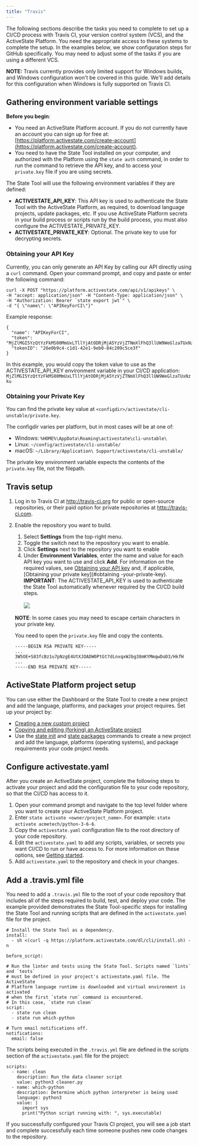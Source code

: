 ```yaml
---
title: "Travis"
---
```


The following sections describe the tasks you need to complete to set up a CI/CD process with Travis CI, your version control system (VCS), and the ActiveState Platform. You need the appropriate access to these systems to complete the setup. In the examples below, we show configuration steps for GitHub specifically. You may need to adjust some of the tasks if you are using a different VCS. 

**NOTE:** Travis currently provides only limited support for Windows builds, and Windows configuration won't be covered in this guide. We'll add details for this configuration when Windows is fully supported on Travis CI.

## Gathering environment variable settings

**Before you begin**: 

* You need an ActiveState Platform account. If you do not currently have an account you can sign up for free at: [https://platform.activestate.com/create-account](https://platform.activestate.com/create-account). 
* You need to have the State Tool installed on your computer, and authorized with the Platform using the `state auth` command, in order to run the command to retrieve the API key, and to access your `private.key` file if you are using secrets.

The State Tool will use the following environment variables if they are defined:

- **ACTIVESTATE_API_KEY**: This API key is used to authenticate the State Tool with the ActiveState Platform, as required, to download language projects, update packages, etc. If you use ActiveState Platform secrets in your build process or scripts run by the build process, you must also configure the ACTIVESTATE_PRIVATE_KEY.
- **ACTIVESTATE_PRIVATE_KEY**: Optional. The private key to use for decrypting secrets.

### Obtaining your API Key

Currently, you can only generate an API Key by calling our API directly using a `curl` command. Open your command prompt, and copy and paste or enter the following command: 

```text
curl -X POST "https://platform.activestate.com/api/v1/apikeys" \
-H "accept: application/json" -H "Content-Type: application/json" \
-H "Authorization: Bearer `state export jwt`" \
-d "{ \"name\": \"APIKeyForCI\"}"
```

Example response:

```text
{
  "name": "APIKeyForCI",
  "token": "MjZlMGI5YzQtYzFkMS00MmUxLTllYjAtODRjMjA5YzVjZTNmXlFhQ3llUW9WeGlzaTUxNzku",
  "tokenID": "26e0b9c4-c1d1-42e1-9eb0-84c209c5ce3f"
}
```

In this example, you would copy the token value to use as the ACTIVESTATE_API_KEY environment variable in your CI/CD application: `MjZlMGI5YzQtYzFkMS00MmUxLTllYjAtODRjMjA5YzVjZTNmXlFhQ3llUW9WeGlzaTUxNzku`

### Obtaining your Private Key

You can find the private key value at `<configdir>/activestate/cli-unstable/private.key`.

The configdir varies per platform, but in most cases will be at one of:

- Windows: `%HOME%\AppData\Roaming\activestate\cli-unstable\`
- Linux: `~/config/activestate/cli-unstable/`
- macOS: `~/Library/Application\ Support/activestate/cli-unstable/`

The private key environment variable expects the contents of the `private.key` file, not the filepath.

## Travis setup

1. Log in to Travis CI at http://travis-ci.org for public or open-source repositories, or their paid option for private repositories at http://travis-ci.com.
2. Enable the repository you want to build.
    
    1. Select **Settings** from the top-right menu.
    2. Toggle the switch next to the repository you want to enable.
    3. Click **Settings** next to the repository you want to enable
    4. Under **Environment Variables**, enter the name and value for each API key you want to use and click **Add**. For information on the required values, see [Obtaining your API key](#obtaining-your-api-key) and, if applicable, [Obtaining your private key](#obtaining
    -your-private-key).
    **IMPORTANT**: The ACTIVESTATE_API_KEY is used to authenticate the State Tool automatically whenever required by the CI/CD build steps.<br><br>
    ![](/images/travis-env-var.png)

    **NOTE**: In some cases you may need to escape certain characters in your private key. 

    You need to open the `private.key` file and copy the contents.

    ```text
    -----BEGIN RSA PRIVATE KEY-----
    ...
    3W5OE+S83fcBz1u7pNzgE4UtXJOADW0PtGt7dLnxqxWJbg38mKYMmqwDoD3/HkfH
    ...
    -----END RSA PRIVATE KEY-----
    ```

## ActiveState Platform project setup

You can use either the Dashboard or the State Tool to create a new project and add the language, platforms, and packages your project requires. Set up your project by:
    
* [Creating a new custom project](/projects/custom)
* [Copying and editing (forking) an ActiveState project](/projects/forks)
* Use the [state init](/state/commands/init) and [state packages](/state/commands/packages) commands to create a new project and add the language, platforms (operating systems), and package requirements your code project needs. 

## Configure activestate.yaml

After you create an ActiveState project, complete the following steps to activate your project and add the configuration file to your code repository, so that the CI/CD has access to it.

1. Open your command prompt and navigate to the top level folder where you want to create your ActiveState Platform project.
2. Enter `state activate <owner/project_name>`. For example: `state activate acmetech/python-3-6-6`.
3. Copy the `activestate.yaml` configuration file to the root directory of your code repository.
4. Edit the `activestate.yaml` to add any scripts, variables, or secrets you want CI/CD to run or have access to. For more information on these options, see [Getting started](/state/start).
5. Add `activestate.yaml` to the repository and check in your changes.

## Add a .travis.yml file

You need to add a `.travis.yml` file to the root of your code repository that includes all of the steps required to build, test, and deploy your code. The example provided demonstrates the State Tool-specific steps for installing the State Tool and running scripts that are defined in the `activestate.yaml` file for the project.

```text
# Install the State Tool as a dependency.
install:
  - sh <(curl -q https://platform.activestate.com/dl/cli/install.sh) -n

before_script:

# Run the linter and tests using the State Tool. Scripts named `lints` and `tests`
# must be defined in your project's activestate.yaml file. The ActiveState 
# Platform language runtime is downloaded and virtual environment is activated 
# when the first `state run` command is encountered. 
# In this case, `state run clean`  
script:
  - state run clean
  - state run which-python

# Turn email notifications off.
notifications:
  email: false
```

The scripts being executed in the `.travis.yml` file are defined in the scripts section of the `activestate.yaml` file for the project:

```text
scripts:
  - name: clean
    description: Run the data cleaner script
    value: python3 cleaner.py
  - name: which-python
    description: Determine which python interpreter is being used
    language: python3
    value: |
      import sys
      print("Python script running with: ", sys.executable)
```

If you successfully configured your Travis CI project, you will see a job start and complete successfully each time someone pushes new code changes to the repository.
